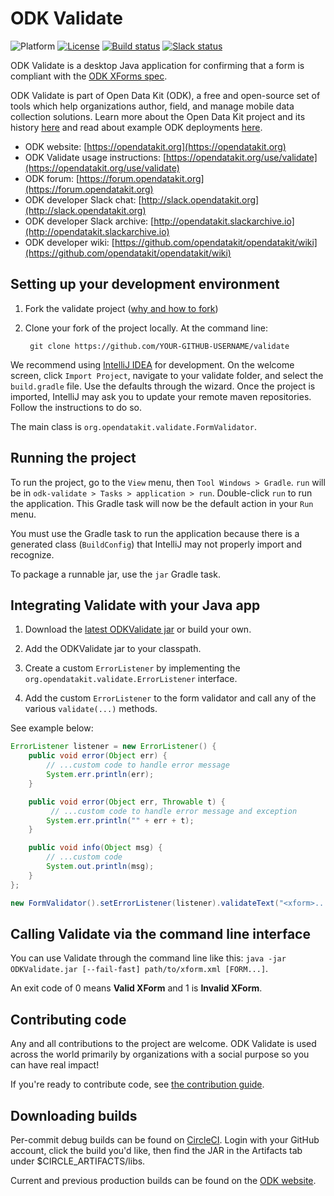 # ODK Validate
![Platform](https://img.shields.io/badge/platform-Java-blue.svg)
[![License](https://img.shields.io/badge/license-Apache%202.0-blue.svg)](https://opensource.org/licenses/Apache-2.0)
[![Build status](https://circleci.com/gh/opendatakit/validate.svg?style=shield&circle-token=:circle-token)](https://circleci.com/gh/opendatakit/briefcase)
[![Slack status](http://slack.opendatakit.org/badge.svg)](http://slack.opendatakit.org)

ODK Validate is a desktop Java application for confirming that a form is compliant with the [ODK XForms spec](http://opendatakit.github.io/xforms-spec).
   

ODK Validate is part of Open Data Kit (ODK), a free and open-source set of tools which help organizations author, field, and manage mobile data collection solutions. Learn more about the Open Data Kit project and its history [here](https://opendatakit.org/about/) and read about example ODK deployments [here](https://opendatakit.org/about/deployments/).

* ODK website: [https://opendatakit.org](https://opendatakit.org)
* ODK Validate usage instructions: [https://opendatakit.org/use/validate](https://opendatakit.org/use/validate)
* ODK forum: [https://forum.opendatakit.org](https://forum.opendatakit.org)
* ODK developer Slack chat: [http://slack.opendatakit.org](http://slack.opendatakit.org) 
* ODK developer Slack archive: [http://opendatakit.slackarchive.io](http://opendatakit.slackarchive.io) 
* ODK developer wiki: [https://github.com/opendatakit/opendatakit/wiki](https://github.com/opendatakit/opendatakit/wiki)

## Setting up your development environment

1. Fork the validate project ([why and how to fork](https://help.github.com/articles/fork-a-repo/))

1. Clone your fork of the project locally. At the command line:

        git clone https://github.com/YOUR-GITHUB-USERNAME/validate

We recommend using [IntelliJ IDEA](https://www.jetbrains.com/idea/) for development. On the welcome screen, click `Import Project`, navigate to your validate folder, and select the `build.gradle` file. Use the defaults through the wizard. Once the project is imported, IntelliJ may ask you to update your remote maven repositories. Follow the instructions to do so. 

The main class is `org.opendatakit.validate.FormValidator`.
 
## Running the project
 
To run the project, go to the `View` menu, then `Tool Windows > Gradle`. `run` will be in `odk-validate > Tasks > application > run`. Double-click `run` to run the application. This Gradle task will now be the default action in your `Run` menu. 

You must use the Gradle task to run the application because there is a generated class (`BuildConfig`) that IntelliJ may not properly import and recognize.

To package a runnable jar, use the `jar` Gradle task.

## Integrating Validate with your Java app

1. Download the [latest ODKValidate jar](https://opendatakit.org/downloads/download-category/validate/) or build your own.

1. Add the ODKValidate jar to your classpath.

1. Create a custom `ErrorListener` by implementing the `org.opendatakit.validate.ErrorListener` interface.

1. Add the custom `ErrorListener` to the form validator and call any of the various `validate(...)` methods.

See example below:
```java
ErrorListener listener = new ErrorListener() {
    public void error(Object err) {
        // ...custom code to handle error message
        System.err.println(err);
    }

    public void error(Object err, Throwable t) {
         // ...custom code to handle error message and exception
        System.err.println("" + err + t);
    }

    public void info(Object msg) {
        // ...custom code
        System.out.println(msg);
    }
};

new FormValidator().setErrorListener(listener).validateText("<xform>...");

```

## Calling Validate via the command line interface

You can use Validate through the command line like this: `java -jar ODKValidate.jar [--fail-fast] path/to/xform.xml [FORM...]`.

An exit code of 0 means **Valid XForm** and 1 is **Invalid XForm**.

## Contributing code
Any and all contributions to the project are welcome. ODK Validate is used across the world primarily by organizations with a social purpose so you can have real impact!

If you're ready to contribute code, see [the contribution guide](CONTRIBUTING.md).

## Downloading builds
Per-commit debug builds can be found on [CircleCI](https://circleci.com/gh/opendatakit/validate). Login with your GitHub account, click the build you'd like, then find the JAR in the Artifacts tab under $CIRCLE_ARTIFACTS/libs.

Current and previous production builds can be found on the [ODK website](https://opendatakit.org/downloads/download-info/odk-validate/).
